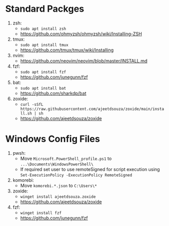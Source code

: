 # Standard Packges

1. zsh:
    - `sudo apt install zsh`
    - https://github.com/ohmyzsh/ohmyzsh/wiki/Installing-ZSH
2. tmux:
    - `sudo apt install tmux`
    - https://github.com/tmux/tmux/wiki/Installing
3. nvim:
    - https://github.com/neovim/neovim/blob/master/INSTALL.md
4. fzf:
    - `sudo apt install fzf`
    - https://github.com/junegunn/fzf
5. bat:
    - `sudo apt install bat`
    - https://github.com/sharkdp/bat
6. zoxide:
    - `curl -sSfL https://raw.githubusercontent.com/ajeetdsouza/zoxide/main/install.sh | sh`
    - https://github.com/ajeetdsouza/zoxide

# Windows Config Files

1. pwsh:
    - Move `Microsoft.PowerShell_profile.ps1` to `...\Documents\WindowsPowerShell\`
    - If required set user to use remoteSigned for script execution using `Set-ExecutionPolicy -ExecutionPolicy RemoteSigned`
2. komorebi:
    - Move `komorebi.*.json` to `C:\Users\*`
3. zoxide:
    - `winget install ajeetdsouza.zoxide`
    - https://github.com/ajeetdsouza/zoxide
4. fzf:
    - `winget install fzf`
    - https://github.com/junegunn/fzf
